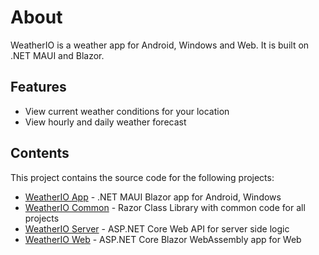 # About

WeatherIO is a weather app for Android, Windows and Web. It is built on .NET MAUI and Blazor.

## Features

* View current weather conditions for your location
* View hourly and daily weather forecast

## Contents

This project contains the source code for the following projects:

* [WeatherIO App](https://github.com/pcz-io/weather-io/tree/main/WeatherIO/WeatherIO.App) - .NET MAUI Blazor app for Android, Windows
* [WeatherIO Common](https://github.com/pcz-io/weather-io/tree/main/WeatherIO/WeatherIO.Common) - Razor Class Library with common code for all projects
* [WeatherIO Server](https://github.com/pcz-io/weather-io/tree/main/WeatherIO/WeatherIO.Server) - ASP.NET Core Web API for server side logic
* [WeatherIO Web](https://github.com/pcz-io/weather-io/tree/main/WeatherIO/WeatherIO.Web) - ASP.NET Core Blazor WebAssembly app for Web
